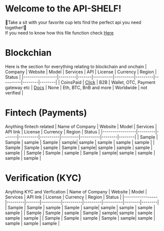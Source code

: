 # Welcome to the API-SHELF!

🎉Take a sit with your favorite cup lets find the perfect api you need together!🎉 \
If you need to know how this file function check [Here](https://github.com/PM-Shelf/Shelf-/blob/main/README.md)

# Blockchian 
Here is the section for everything relating to blockchain and onchain 
| Company | Website | Model | Services | API | License | Currency | Region | Status |
|-----------------|---------|-------|----------|----------|---------|----------|--------|--------|
| CoinsPaid | [Click](https://coinspaid.com/) | B2B  | Wallet, OTC, Payment gateway etc | [Docs](https://docs.cryptoprocessing.com/) | None | Eth, BTC, BnB and more | Worldwide | not verified |

# Fintech (Payments)
Anything fintech related 
| Name of Company | Website | Model | Services | API link | License | Currency | Region | Status |
|-----------------|---------|-------|----------|----------|---------|----------|--------|--------|
| Sample | Sample | sample  | Sample | sample| sample | sample  | sample | sample |
| Sample | Sample | sample  | Sample | sample| sample | sample  | sample | sample |
| Sample | Sample | sample  | Sample | sample| sample | sample  | sample | sample |

# Verification (KYC)
Anything KYC and Verfication
| Name of Company | Website | Model | Services | API link | License | Currency | Region | Status |
|-----------------|---------|-------|----------|----------|---------|----------|--------|--------|
| Sample | Sample | sample  | Sample | sample| sample | sample  | sample | sample |
| Sample | Sample | sample  | Sample | sample| sample | sample  | sample | sample |
| Sample | Sample | sample  | Sample | sample| sample | sample  | sample | sample |

